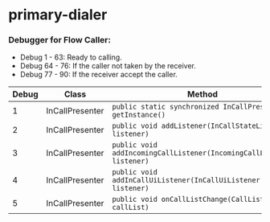 # primary-dialer

### Debugger for Flow Caller:
- Debug 1 - 63: Ready to calling.
- Debug 64 - 76: If the caller not taken by the receiver.
- Debug 77 - 90: If the receiver accept the caller.

| Debug | Class            | Method                                                                   |
|-------|------------------|--------------------------------------------------------------------------|
| 1     | InCallPresenter  | ```public static synchronized InCallPresenter getInstance()```           |
| 2     | InCallPresenter  | ```public void addListener(InCallStateListener listener)```              |
| 3     | InCallPresenter  | ```public void addIncomingCallListener(IncomingCallListener listener)``` |
| 4     | InCallPresenter  | ```public void addInCallUiListener(InCallUiListener listener)```         |
| 5     | InCallPresenter  | ```public void onCallListChange(CallList callList)```                    |
